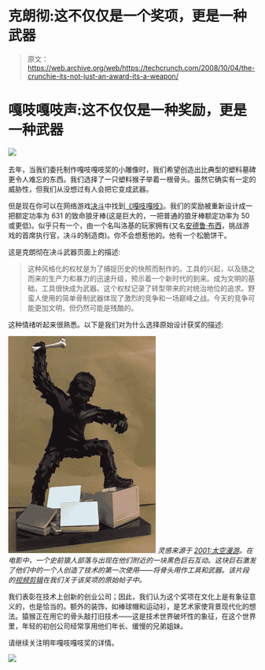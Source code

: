 # 克朗彻:这不仅仅是一个奖项，更是一种武器

> 原文：<https://web.archive.org/web/https://techcrunch.com/2008/10/04/the-crunchie-its-not-just-an-award-its-a-weapon/>

# 嘎吱嘎吱声:这不仅仅是一种奖励，更是一种武器

![](img/c3c0014152c720ce3ad22762f84c8609.png)

去年，当我们委托制作嘎吱嘎吱奖的小雕像时，我们希望创造出比典型的塑料墓碑更令人难忘的东西。我们选择了一只塑料猴子举着一根骨头。虽然它确实有一定的威胁性，但我们从没想过有人会把它变成武器。

但是现在你可以在网络游戏[决斗](https://web.archive.org/web/20221003191613/http://www.duels.com/)中找到[《嘎吱嘎吱》](https://web.archive.org/web/20221003191613/http://www.duels.com/items/view/2221)。我们的奖励被重新设计成一把额定功率为 631 的致命狼牙棒(这是巨大的，一把普通的狼牙棒额定功率为 50 或更低)。似乎只有一个，由一个名叫洛基的玩家拥有(又名[安德鲁·布西](https://web.archive.org/web/20221003191613/http://www.crunchbase.com/person/andrew-busey)，挑战游戏的首席执行官，决斗的制造商)。你不会想惹他的。他有一个松脆饼干。

这是克朗彻在决斗武器页面上的描述:

> 这种风格化的权杖是为了捕捉历史的快照而制作的。工具的兴起，以及随之而来的生产力和暴力的迅速升级，预示着一个新时代的到来。成为文明的基础，工具很快成为武器。这个权杖记录了转型带来的对统治地位的追求。野蛮人使用的简单骨制武器体现了激烈的竞争和一场巅峰之战。今天的竞争可能更加文明，但仍然可能是残酷的。

这种情绪听起来很熟悉。以下是我们对为什么选择原始设计获奖的描述:

![](img/16a1d809ea6698ba805c663c8b1d612e.png) *灵感来源于 [2001:太空漫游](https://web.archive.org/web/20221003191613/http://www.imdb.com/title/tt0062622/)。在电影中，一个史前猿人部落与出现在他们附近的一块黑色巨石互动。这块巨石激发了他们中的一个人创造了技术的第一次使用——将骨头用作工具和武器。该片段的[视频剪辑](https://web.archive.org/web/20221003191613/http://www.beta.techcrunch.com/2008/01/15/crunchies-the-award/)在我们关于该奖项的原始帖子中。*

我们表彰在技术上创新的创业公司；因此，我们认为这个奖项在文化上是有象征意义的，也是恰当的。额外的装饰，如棒球帽和运动衫，是艺术家使背景现代化的想法。猿猴正在用它的骨头敲打旧技术——这是技术世界破坏性的象征，在这个世界里，年轻的初创公司经常享用他们年长、缓慢的兄弟姐妹。

请继续关注明年嘎吱嘎吱奖的详情。

![](img/6d8d1ef966e8d2ce10b2670427632651.png)